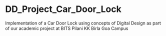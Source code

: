 # DD_Project_Car_Door_Lock
Implementation of a Car Door Lock using concepts of Digital Design as part of our academic project at BITS Pilani KK Birla Goa Campus
